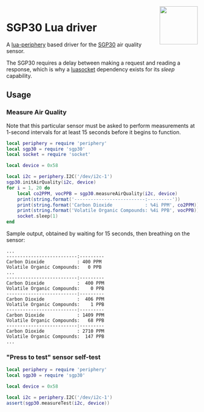 <img align="right" src="sgp30.jp2" height="100">

# SGP30 Lua driver

A [lua-periphery](https://github.com/vsergeev/lua-periphery) based driver for the [SGP30](https://www.adafruit.com/product/3709) air quality sensor.

The SGP30 requires a delay between making a request and reading a response, which is why a [luasocket](https://luarocks.org/modules/luasocket/luasocket) dependency exists for its _sleep_ capability.

## Usage

### Measure Air Quality

Note that this particular sensor must be asked to perform measurements at 1-second intervals for at least 15 seconds before it begins to function.

```lua
local periphery = require 'periphery'
local sgp30 = require 'sgp30'
local socket = require 'socket'

local device = 0x58

local i2c = periphery.I2C('/dev/i2c-1')
sgp30.initAirQuality(i2c, device)
for i = 1, 20 do
	local co2PPM, vocPPB = sgp30.measureAirQuality(i2c, device)
	print(string.format('--------------------------:---------'))
	print(string.format('Carbon Dioxide            : %4i PPM', co2PPM))
	print(string.format('Volatile Organic Compounds: %4i PPB', vocPPB))
	socket.sleep(1)
end
```

Sample output, obtained by waiting for 15 seconds, then breathing on the sensor:

```
...
--------------------------:---------
Carbon Dioxide            : 400 PPM
Volatile Organic Compounds:   0 PPB
...
--------------------------:---------
Carbon Dioxide            :  400 PPM
Volatile Organic Compounds:    0 PPB
--------------------------:---------
Carbon Dioxide            :  406 PPM
Volatile Organic Compounds:    1 PPB
--------------------------:---------
Carbon Dioxide            : 1409 PPM
Volatile Organic Compounds:   68 PPB
--------------------------:---------
Carbon Dioxide            : 2710 PPM
Volatile Organic Compounds:  147 PPB
...
```

### "Press to test" sensor self-test

```lua
local periphery = require 'periphery'
local sgp30 = require 'sgp30'

local device = 0x58

local i2c = periphery.I2C('/dev/i2c-1')
assert(sgp30.measureTest(i2c, device))
```
